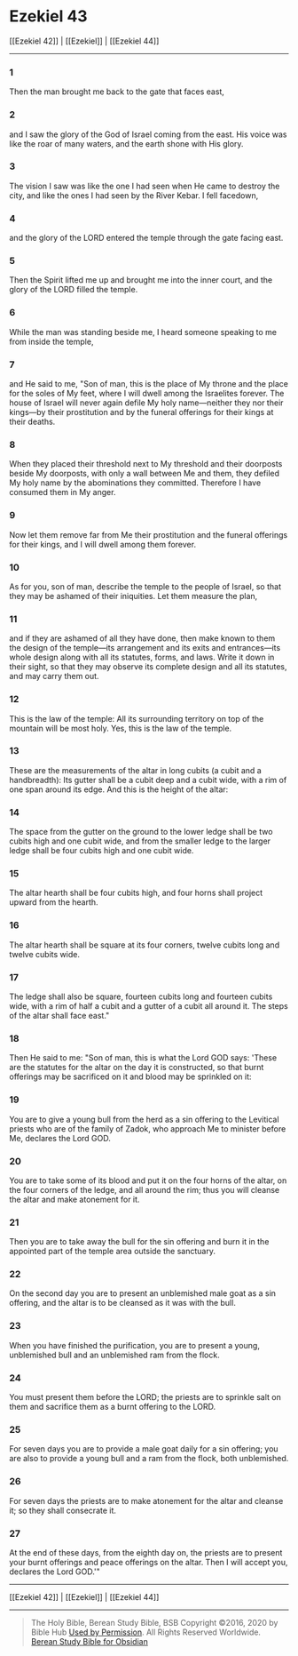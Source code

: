 # Ezekiel 43

[[Ezekiel 42]] | [[Ezekiel]] | [[Ezekiel 44]]

---

### 1
Then the man brought me back to the gate that faces east,

### 2
and I saw the glory of the God of Israel coming from the east. His voice was like the roar of many waters, and the earth shone with His glory.

### 3
The vision I saw was like the one I had seen when He came to destroy the city, and like the ones I had seen by the River Kebar. I fell facedown,

### 4
and the glory of the LORD entered the temple through the gate facing east.

### 5
Then the Spirit lifted me up and brought me into the inner court, and the glory of the LORD filled the temple.

### 6
While the man was standing beside me, I heard someone speaking to me from inside the temple,

### 7
and He said to me, "Son of man, this is the place of My throne and the place for the soles of My feet, where I will dwell among the Israelites forever. The house of Israel will never again defile My holy name—neither they nor their kings—by their prostitution and by the funeral offerings for their kings at their deaths.

### 8
When they placed their threshold next to My threshold and their doorposts beside My doorposts, with only a wall between Me and them, they defiled My holy name by the abominations they committed. Therefore I have consumed them in My anger.

### 9
Now let them remove far from Me their prostitution and the funeral offerings for their kings, and I will dwell among them forever.

### 10
As for you, son of man, describe the temple to the people of Israel, so that they may be ashamed of their iniquities. Let them measure the plan,

### 11
and if they are ashamed of all they have done, then make known to them the design of the temple—its arrangement and its exits and entrances—its whole design along with all its statutes, forms, and laws. Write it down in their sight, so that they may observe its complete design and all its statutes, and may carry them out.

### 12
This is the law of the temple: All its surrounding territory on top of the mountain will be most holy. Yes, this is the law of the temple.

### 13
These are the measurements of the altar in long cubits (a cubit and a handbreadth): Its gutter shall be a cubit deep and a cubit wide, with a rim of one span around its edge. And this is the height of the altar:

### 14
The space from the gutter on the ground to the lower ledge shall be two cubits high and one cubit wide, and from the smaller ledge to the larger ledge shall be four cubits high and one cubit wide.

### 15
The altar hearth shall be four cubits high, and four horns shall project upward from the hearth.

### 16
The altar hearth shall be square at its four corners, twelve cubits long and twelve cubits wide.

### 17
The ledge shall also be square, fourteen cubits long and fourteen cubits wide, with a rim of half a cubit and a gutter of a cubit all around it. The steps of the altar shall face east."

### 18
Then He said to me: "Son of man, this is what the Lord GOD says: 'These are the statutes for the altar on the day it is constructed, so that burnt offerings may be sacrificed on it and blood may be sprinkled on it:

### 19
You are to give a young bull from the herd as a sin offering to the Levitical priests who are of the family of Zadok, who approach Me to minister before Me, declares the Lord GOD.

### 20
You are to take some of its blood and put it on the four horns of the altar, on the four corners of the ledge, and all around the rim; thus you will cleanse the altar and make atonement for it.

### 21
Then you are to take away the bull for the sin offering and burn it in the appointed part of the temple area outside the sanctuary.

### 22
On the second day you are to present an unblemished male goat as a sin offering, and the altar is to be cleansed as it was with the bull.

### 23
When you have finished the purification, you are to present a young, unblemished bull and an unblemished ram from the flock.

### 24
You must present them before the LORD; the priests are to sprinkle salt on them and sacrifice them as a burnt offering to the LORD.

### 25
For seven days you are to provide a male goat daily for a sin offering; you are also to provide a young bull and a ram from the flock, both unblemished.

### 26
For seven days the priests are to make atonement for the altar and cleanse it; so they shall consecrate it.

### 27
At the end of these days, from the eighth day on, the priests are to present your burnt offerings and peace offerings on the altar. Then I will accept you, declares the Lord GOD.'"

---

[[Ezekiel 42]] | [[Ezekiel]] | [[Ezekiel 44]]

---

> The Holy Bible, Berean Study Bible, BSB
> Copyright &copy;2016, 2020 by Bible Hub
> [Used by Permission](https://berean.bible/terms.htm). All Rights Reserved Worldwide.
> [Berean Study Bible for Obsidian](https://github.com/gapmiss/berean-study-bible-for-obsidian)

